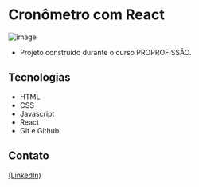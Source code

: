 # Cronômetro com React

![image](https://github.com/JoaoEduSB/CronometroCom_React/assets/146045770/376d555a-8126-417d-a094-ef90e06e2483)

- Projeto construído durante o curso PROPROFISSÃO.

## Tecnologias

- HTML
- CSS
- Javascript
- React
- Git e Github

## Contato
[(LinkedIn)](https://www.linkedin.com/in/joaoedusb/)
